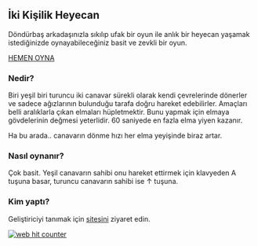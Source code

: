 ## İki Kişilik Heyecan

Döndürbaş arkadaşınızla sıkılıp ufak bir oyun ile anlık bir heyecan yaşamak istediğinizde oynayabileceğiniz basit ve zevkli bir oyun.

   [HEMEN OYNA](/dondurbas/dondurbas)

### Nedir?

Biri yeşil biri turuncu iki canavar sürekli olarak kendi çevrelerinde dönerler ve sadece ağızlarının bulunduğu tarafa doğru hareket edebilirler. 
Amaçları belli aralıklarla çıkan elmaları hüpletmektir. Bunu yapmak için elmaya gövdelerinin değmesi yeterlidir.
60 saniyede en fazla elma yiyen kazanır.

Ha bu arada.. canavarın dönme hızı her elma yeyişinde biraz artar.

### Nasıl oynanır?
Çok basit. Yeşil canavarın sahibi onu hareket ettirmek için klavyeden A tuşuna basar, turuncu canavarın sahibi ise ↑ tuşuna.

### Kim yaptı?
Geliştiriciyi tanımak için [sitesini](http://hmalkan.biz) ziyaret edin.

<a href="https://www.freecounterstat.com" title="web hit counter"><img src="https://counter8.stat.ovh/private/freecounterstat.php?c=ncw5c29np3kjt5r64fmc9nelxg2zy2p3" border="0" title="web hit counter" alt="web hit counter"></a>
